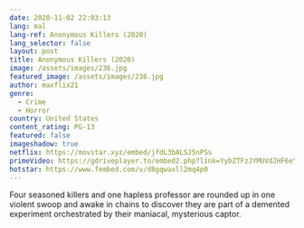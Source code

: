```yaml
---
date: 2020-11-02 22:03:13
lang: mal
lang-ref: Anonymous Killers (2020)
lang_selector: false
layout: post
title: Anonymous Killers (2020)
image: /assets/images/236.jpg
featured_image: /assets/images/236.jpg
author: maxflix21
genre:
  - Crime
  - Horror
country: United States
content_rating: PG-13
featured: false
imageshadow: true
netflix: https://movstar.xyz/embed/jfdL3bALSJ5nPSs
primeVideo: https://gdriveplayer.to/embed2.php?link=YybZTFzJYMUVdJHF6eYNtgYkpNn5avgWqldGw8y8kj7wraxX%252FoyBVEB9TWk9%252FBM10QtzI%252Fgu0720ysltRelUc8CcM%252BqZdN9uKjDxTkVRgDNsYmC3cOi5X8eY73mCwJZVQHQKjjiK3mLeJN56dRjdL8CZM0ua3wUj4j09V%252FYfmtm4jbyc094USfHAO9sx4OlMQ%253D
hotstar: https://www.fembed.com/v/d8gqwaxll2mq4p0
---
```

Four seasoned killers and one hapless professor are rounded up in one violent swoop and awake in chains to discover they are part of a demented experiment orchestrated by their maniacal, mysterious captor.
